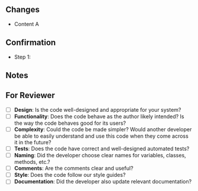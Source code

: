## Changes
<!-- What and why we make these changes in this PR? -->
<!-- Paste the JIRA link or describe it in here -->

- Content A

## Confirmation
<!-- Describe how to confirm by reviewer -->

- Step 1:

<!-- Expected result -->
<!-- Some picture or console output -->

## Notes
<!-- Put the information which reviewer should be noticed -->
<!-- e.g. Specs recognized but not implemented in this ticket -->

## For Reviewer
<!-- Please check each box after confirmed or not applicable -->
<!-- If we have two more reviewers then please copy and paste it -->
<!-- Ref: https://google.github.io/eng-practices/review/ -->

- [ ] **Design**: Is the code well-designed and appropriate for your system?
- [ ] **Functionality**: Does the code behave as the author likely intended? Is the way the code behaves good for its users?
- [ ] **Complexity**: Could the code be made simpler? Would another developer be able to easily understand and use this code when they come across it in the future?
- [ ] **Tests**: Does the code have correct and well-designed automated tests?
- [ ] **Naming**: Did the developer choose clear names for variables, classes, methods, etc.?
- [ ] **Comments**: Are the comments clear and useful?
- [ ] **Style**: Does the code follow our style guides?
- [ ] **Documentation**: Did the developer also update relevant documentation?
